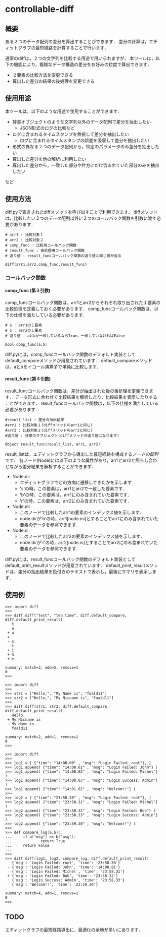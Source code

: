 # controllable-diff
## 概要
ある２つのデータ配列の差分を算出することができます．
差分の計算は，エディットグラフの最短経路を計算することで行います．

通常のdiffは，２つの文字列を比較する用途で用いられますが，
本ツールは，以下の機能により，複雑なデータ構造の差分をお好みの粒度で算出できます．
- ２要素の比較方法を変更できる
- 算出した差分の結果の後処理を変更できる

## 使用用途
本ツールは，以下のような用途で使用することができます．
- 辞書オブジェクトのような文字列以外のデータ配列で差分を抽出したい
  - JSON形式のログの比較など
- ログに含まれるタイムスタンプを無視して差分を抽出したい
  - ログに含まれるタイムスタンプの誤差を吸収して差分を抽出したい
- 形式の異なる２つのデータ配列から，特定のパラメータのみ差分を抽出したい
- 算出した差分を他の解析に利用したい
- 算出した差分から，一致した部分や片方にだけ含まれていた部分のみを抽出したい

など

## 使用方法
diff.pyで宣言されたdiffメソッドを呼び出すことで利用できます．
diffメソッドは，比較したい２つのデータ配列以外に２つのコールバック関数を引数に渡す必要があります．

~~~~
# arr1 : 比較対象１
# arr2 : 比較対象２
# comp_func : 比較用コールバック関数
# result_func : 後処理用コールバック関数
# 返り値 : result_funcコールバック関数の返り値と同じ値が返る

diff(arr1,arr2,comp_func,result_func)
~~~~

### コールバック関数
#### comp_func (第３引数)
comp_funcコールバック関数は，arr1とarr2からそれぞれ取り出された１要素の比較処理を定義しておく必要があります．
comp_funcコールバック関数は，以下の仕様を満たしている必要があります．

~~~~
# a : arr1の１要素
# b : arr2の１要素
# 返り値 : aとbが一致しているならTrue，一致していなければFalse

bool comp_func(a,b)
~~~~

diff.pyには，comp_funcコールバック関数のデフォルト実装としてdefault_compareメソッドが用意されています．
default_compareメソッドは，aとbをイコール演算子で単純に比較します．

#### result_func (第４引数)
result_funcコールバック関数は，差分が抽出された後の後処理を定義できます．
データ形式に合わせて比較結果を解析したり，比較結果を表示したりすることができます．
result_funcコールバック関数は，以下の仕様を満たしている必要があります．

~~~~
#result_list : 差分の抽出結果
#arr1 : 比較対象１(diffメソッドのarr1と同じ)
#arr2 : 比較対象２(diffメソッドのarr2と同じ)
#返り値 : 任意のオブジェクト(diffメソッドの返り値になります) 

Object result_func(result_list, arr1, arr2)
~~~~

result_listは，エディットグラフから導出した最短経路を構成する*ノードの配列*です．
各ノード(Node)には以下のような属性があり，arr1とarr2と照らし合わせながら差分結果を解析することができます．
- Node.dir
  - エディットグラフでどの方向に遷移してきたかを示します
  - 's'の時，この要素は，arr1とarr2で一致した要素です．
  - 'b'の時，この要素は，arr1にのみ含まれていた要素です．
  - 'r'の時，この要素は，arr2にのみ含まれていた要素です．
- Node.mi
  - このノードで比較したarr1の要素のインデックス値を示します．
  - node.dirが'b'の時，arr1[node.mi]とすることでarr1にのみ含まれていた要素のデータを参照できます．
- Node.ni
  - このノードで比較したarr2の要素のインデックス値を示します．
  - node.dirが'r'の時，arr2[node.ni]とすることでarr2にのみ含まれていた要素のデータを参照できます．

diff.pyには，result_funcコールバック関数のデフォルト実装としてdefault_print_resultメソッドが用意されています．
default_print_resultメソッドは，差分の抽出結果を色付きのテキストで表示し，最後にサマリを表示します．

## 使用例
~~~~
>>> import diff
>>>
>>> diff.diff("test", "tea time", diff.default_compare, diff.default_print_result)
   t
   e
 + a
 +
 - s
   t
 + i
 + m
 + e

summary: match=3, add=5, remove=1
0
>>> 
~~~~

~~~~
>>> import diff
>>>
>>> str1 = ["Hello,", "My Name is", "foald11"]
>>> str2 = ["Hello,", "My Nicname is", "foald11"]
>>> 
>>> diff.diff(str1, str2, diff.default_compare, diff.default_print_result)
   Hello,
 + My Nicname is
 - My Name is
   foald11

summary: match=2, add=1, remove=1
0
>>>
~~~~

~~~~
>>> import diff
>>>
>>> log1 = [ {"time": "14:00.00" , "msg": "Login Failed: root"}, ]
>>> log1.append( {"time": "14:00.01" , "msg": "Login Failed: John"} )
>>> log1.append( {"time": "14:00.02" , "msg": "Login Failed: Michel"} )
>>> log1.append( {"time": "14:00.03" , "msg": "Login Success: Admin"} )
>>> log1.append( {"time": "14:01.02" , "msg": "Welcom!!"} )
>>>
>>> log2 = [ {"time": "23:58.30" , "msg": "Login Failed: root"}, ]
>>> log2.append( {"time": "23:58.31" , "msg": "Login Failed: Michel"} )
>>> log2.append( {"time": "23:58.32" , "msg": "Login Failed: Bob"} )
>>> log2.append( {"time": "23:58.33" , "msg": "Login Success: Admin"} )
>>> log2.append( {"time": "23:59.30" , "msg": "Welcom!!"} )
>>>
>>> def compare_log(a,b):
...     if a["msg"] == b["msg"]:
...             return True
...     return False
...
>>> 
>>> diff.diff(log1, log2, compare_log, diff.default_print_result)
   {'msg': 'Login Failed: root', 'time': '23:58.30'}
 - {'msg': 'Login Failed: John', 'time': '14:00.01'}
   {'msg': 'Login Failed: Michel', 'time': '23:58.31'}
 + {'msg': 'Login Failed: Bob', 'time': '23:58.32'}
   {'msg': 'Login Success: Admin', 'time': '23:58.33'}
   {'msg': 'Welcom!!', 'time': '23:59.30'}

summary: match=4, add=1, remove=1
0
>>>
~~~~

## TODO
エディットグラフの最短経路導出に，最適化の余地が多いにあります．
